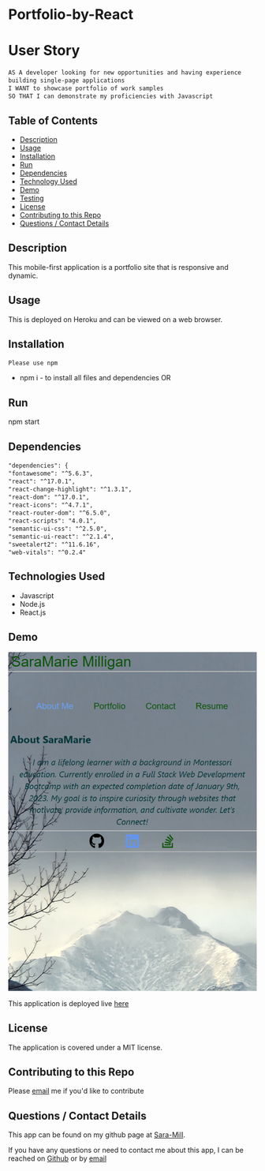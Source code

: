 # Portfolio-by-React

# User Story
    AS A developer looking for new opportunities and having experience building single-page applications
    I WANT to showcase portfolio of work samples 
    SO THAT I can demonstrate my proficiencies with Javascript

## Table of Contents
  * [Description](#description)
  * [Usage](#usefaq)
  * [Installation](#install)
  * [Run](#run)
  * [Dependencies](#dependencies)
  * [Technology Used](#techno)
  * [Demo](#demo)
  * [Testing](#test)
  * [License](#license)
  * [Contributing to this Repo](#contributing)
  * [Questions / Contact Details](#questions)

  <a name = 'description'></a>
  ## Description
  This mobile-first application is a portfolio site that is responsive and dynamic.

  <a name = 'usefaq'></a>
  ## Usage
  This is deployed on Heroku and can be viewed on a web browser.

  <a name = 'install'></a>
  ## Installation   
    Please use npm 
  * npm i - to install all files and dependencies OR

  <a name = 'run'></a>
  ## Run
  npm start

  <a name = 'dependencies'></a>
  ## Dependencies
    "dependencies": {
    "fontawesome": "^5.6.3",
    "react": "^17.0.1",
    "react-change-highlight": "^1.3.1",
    "react-dom": "^17.0.1",
    "react-icons": "^4.7.1",
    "react-router-dom": "^6.5.0",
    "react-scripts": "4.0.1",
    "semantic-ui-css": "^2.5.0",
    "semantic-ui-react": "^2.1.4",
    "sweetalert2": "^11.6.16",
    "web-vitals": "^0.2.4"
  
  <a name = 'techno'></a>
  ## Technologies Used
  * Javascript
  * Node.js
  * React.js

  <a name ='demo'></a>
  ## Demo
  ![image of demo screenshot:](./src/images/demo.png)

  This application is deployed live [here](https://saramarie-portfolio.herokuapp.com)

  <a name = 'license'></a>
  ## License
  The application is covered under a MIT license.

  <a name = 'contributing'></a>
  ## Contributing to this Repo
  Please [email](smilligan0183@gmail.com) me if you'd like to contribute

  <a name = 'questions'></a>
  ## Questions / Contact Details
  This app can be found on my github page at [Sara-Mill](https://github.com/Sara-Mill).
  

  If you have any questions or need to contact me about this app, I can be reached on [Github](https://github.com/Sara-Mill) or by [email](smilligan0183@gmail.com)